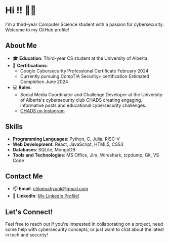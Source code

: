 # Hi !! 👋😺

I'm a third-year Computer Science student with a passion for cybersecurity. Welcome to my GitHub profile!

## About Me

- 🎓 **Education**: Third-year CS student at the University of Alberta.
- 📜 **Certifications**:
  - Google Cybersecurity Professional Certificate         February 2024
  - Currently pursuing CompTIA Security+ certification    Estimated Completion June 2024
- 💻 **Roles**:
  - Social Media Coordinator and Challenge Developer at the University of Alberta's cybersecurity club CHADS creating engaging, informative posts and educational cybersecurity challenges.
  - [CHADS on Instagram](https://www.instagram.com/chads_ualberta/)

## Skills

- **Programming Languages**: Python, C, Julia, RISC-V
- **Web Development**: React, JavaScript, HTML5, CSS3
- **Databases**: SQLite, MongoDB
- **Tools and Technologies**:  MS Office, Jira, Wireshark, tcpdump, Git, VS Code

## Contact Me

- 📫 **Email**: [chloenahyunk@gmail.com](mailto:chloenahyunk@gmail.com)
- 💼 **LinkedIn**: [My LinkedIn Profile!](https://www.linkedin.com/in/chloe-kim-223816256/)

## Let's Connect!

Feel free to reach out if you're interested in collaborating on a project, need some help with cybersecurity concepts, or just want to chat about the latest in tech and security!
